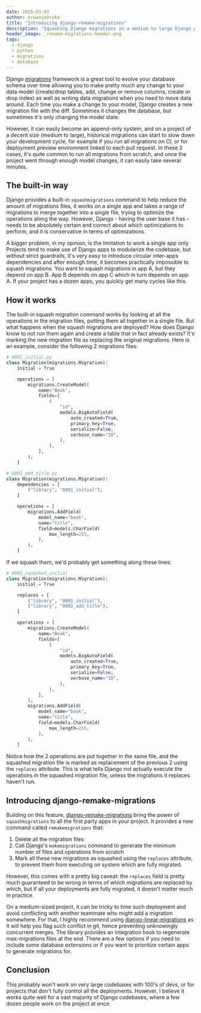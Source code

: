```yaml
---
date: 2025-03-03
author: browniebroke
title: "Introducing django-remake-migrations"
description: "Squashing Django migrations in a medium to large Django project can be tedious and error-prone. Introducing a pluggable Django app to make it quick and easy."
header_image: _remake-migrations-header.png
tags:
  - django
  - python
  - migrations
  - database
---
```


Django [migrations](https://docs.djangoproject.com/en/stable/topics/migrations/) framework is a great tool to evolve your database schema over time allowing you to make pretty much any change to your data model (create/drop tables, add, change or remove columns, create or drop index) as well as writing data migrations when you need to move data around. Each time you make a change to your model, Django creates a new migration file with the diff. Sometimes it changes the database, but sometimes it's only changing the model state.

However, it can easily become an append-only system, and on a project of a decent size (medium to large), historical migrations can start to slow down your development cycle, for example if you run all migrations on CI, or for deployment preview environment linked to each pull request. In these 2 cases, it's quite common to run all migrations from scratch, and once the project went through enough model changes, it can easily take several minutes.

## The built-in way

Django provides a built-in `squashmigrations` command to help reduce the amount of migrations files, it works on a single app and takes a range of migrations to merge together into a single file, trying to optimize the operations along the way. However, Django - having the user base it has - needs to be absolutely certain and correct about which optimizations to perform, and it is conservative in terms of optimizations.

A bigger problem, in my opinion, is the limitation to work a single app only. Projects tend to make use of Django apps to modularize the codebase, but without strict guardrails, it's very easy to introduce circular inter-apps dependencies and after enough time, it becomes practically impossible to squash migrations. You want to squash migrations in app A, but they depend on app B. App B depends on app C which in turn depends on app A. If your project has a dozen apps, you quickly get many cycles like this.

## How it works

The built-in squash migration command works by looking at all the operations in the migration files, putting them all together in a single file. But what happens when the squash migrations are deployed? How does Django know to not run them again and create a table that in fact already exists? It's marking the new migration file as replacing the original migrations. Here is an example, consider the following 2 migrations files:

```python
# 0001_initial.py
class Migration(migrations.Migration):
    initial = True

    operations = [
        migrations.CreateModel(
            name="Book",
            fields=[
                (
                    "id",
                    models.BigAutoField(
                        auto_created=True,
                        primary_key=True,
                        serialize=False,
                        verbose_name="ID",
                    ),
                ),
            ],
        ),
    ]

# 0002_add_title.py
class Migration(migrations.Migration):
    dependencies = [
        ("library", "0001_initial"),
    ]

    operations = [
        migrations.AddField(
            model_name="book",
            name="title",
            field=models.CharField(
                max_length=255,
            ),
        ),
    ]
```

If we squash them, we'd probably get something along these lines:

```python {5-8}
# 0001_squashed_initial
class Migration(migrations.Migration):
    initial = True

    replaces = [
        ("library", "0001_initial"),
        ("library", "0002_add_title"),
    ]

    operations = [
        migrations.CreateModel(
            name="Book",
            fields=[
                (
                    "id",
                    models.BigAutoField(
                        auto_created=True,
                        primary_key=True,
                        serialize=False,
                        verbose_name="ID",
                    ),
                ),
            ],
        ),
        migrations.AddField(
            model_name="book",
            name="title",
            field=models.CharField(
                max_length=255,
            ),
        ),
    ]
```

Notice how the 2 operations are put together in the same file, and the squashed migration file is marked as replacement of the previous 2 using the `replaces` attribute. This is what tells Django not actually execute the operations in the squashed migration file, unless the migrations it replaces haven't run.

## Introducing django-remake-migrations

Building on this feature, [django-remake-migrations](https://github.com/browniebroke/django-remake-migrations) bring the power of `squashmigrations` to all the first party apps in your project. It provides a new command called `remakemigrations` that:

1. Delete all the migration files
2. Call Django's `makemigrations` command to generate the minimum number of files and operations from scratch
3. Mark all these new migrations as squashed using the `replaces` attribute, to prevent them from executing on system which are fully migrated.

However, this comes with a pretty big caveat: the `replaces` field is pretty much guaranteed to be wrong in terms of which migrations are replaced by which, but if all your deployments are fully migrated, it doesn't matter much in practice.

On a medium-sized project, it can be tricky to time such deployment and avoid conflicting with another teammate who might add a migration somewhere. For that, I highly recommend using [django-linear-migrations](https://github.com/adamchainz/django-linear-migrations) as it will help you flag such conflict in git, hence preventing unknowingly concurrent merges. The library provides an integration hook to regenerate max-migrations files at the end. There are a few options if you need to include some database extensions or if you want to prioritize certain apps to generate migrations for.

## Conclusion

This probably won't work on very large codebases with 100's of devs, or for projects that don't fully control all the deployments. However, I believe it works quite well for a vast majority of Django codebases, where a few dozen people work on the project at once.
